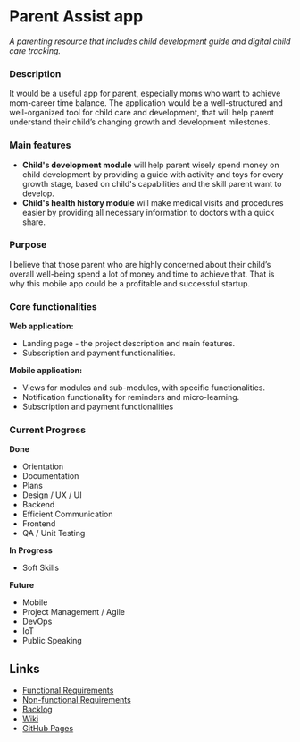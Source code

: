 # Parent Assist app

_A parenting resource that includes child development guide and digital child care tracking._

### Description

It would be a useful app for parent, especially moms who want to achieve mom-career time balance. The application would
be a well-structured and well-organized tool for child care and development, that will help parent understand their
child’s changing growth and development milestones.

### Main features

* **Child's development module** will help parent wisely spend money on child development by providing a guide with
  activity
  and toys for every growth stage, based on child's capabilities and the skill parent want to develop.
* **Child's health history module** will make medical visits and procedures easier by providing all necessary
  information to doctors with a
  quick share.

### Purpose

I believe that those parent who are highly concerned about their child’s overall well-being spend a lot of money and
time to achieve that. That is why this mobile app could be a profitable and successful startup.

### Core functionalities
**Web application:**
* Landing page - the project description and main features.
* Subscription and payment functionalities.

**Mobile application:**
* Views for modules and sub-modules, with specific functionalities.
* Notification functionality for reminders and micro-learning.
* Subscription and payment functionalities

### Current Progress
**Done**
* Orientation
* Documentation
* Plans
* Design / UX / UI
* Backend
* Efficient Communication
* Frontend
* QA / Unit Testing

**In Progress**

* Soft Skills

**Future**

* Mobile
* Project Management / Agile
* DevOps
* IoT
* Public Speaking


## Links
* [Functional Requirements](https://github.com/OlgaS40/parent-assist-app/wiki/Functional-Requirments)
* [Non-functional Requirements](https://github.com/OlgaS40/parent-assist-app/wiki/Non-Functional-Requirements)
* [Backlog](https://github.com/OlgaS40/parent-assist-app/issues)
* [Wiki](https://github.com/OlgaS40/parent-assist-app/wiki)
* [GitHub Pages](https://olgas40.github.io/parent-assist-app/)


 
